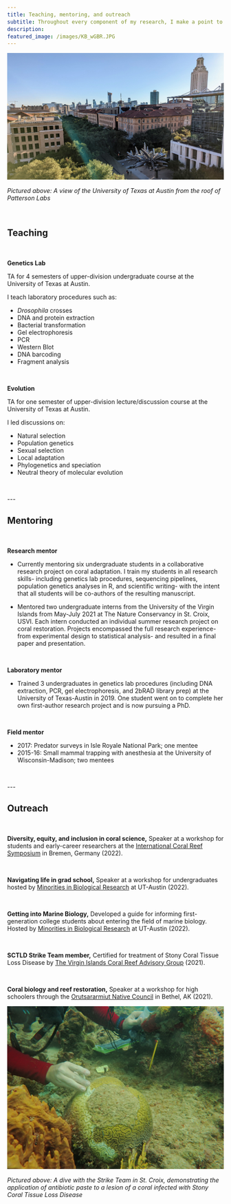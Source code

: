 ```yaml
---
title: Teaching, mentoring, and outreach
subtitle: Throughout every component of my research, I make a point to enhance the learning and outreach environment, especially with my undergraduate mentees. I aim to fully support them throughout the research process into publication, and to encourage and facilitate their pursuit of original research questions. I am devoted to becoming the mentor that I needed as a first-generation scientist.
description: 
featured_image: /images/KB_wGBR.JPG
---
```


![](/images/UTAustin.jpg)

_Pictured above: A view of the University of Texas at Austin from the roof of Patterson Labs_

<p>&nbsp;</p>

## Teaching

<p>&nbsp;</p>

**Genetics Lab** <br />

TA for 4 semesters of upper-division undergraduate course at the University of Texas at Austin.

I teach laboratory procedures such as:

* _Drosophila_ crosses
* DNA and protein extraction
* Bacterial transformation
* Gel electrophoresis
* PCR
* Western Blot
* DNA barcoding
* Fragment analysis

<p>&nbsp;</p>

**Evolution** <br />
	
TA for one semester of upper-division lecture/discussion course at the University of Texas at Austin.

I led discussions on:

* Natural selection
* Population genetics
* Sexual selection
* Local adaptation
* Phylogenetics and speciation
* Neutral theory of molecular evolution

<p>&nbsp;</p>
---


## Mentoring

<p>&nbsp;</p>

**Research mentor**

* Currently mentoring six undergraduate students in a collaborative research project on coral adaptation. I train my students in all research skills- including genetics lab procedures, sequencing pipelines, population genetics analyses in R, and scientific writing- with the intent that all students will be co-authors of the resulting manuscript.


* Mentored two undergraduate interns from the University of the Virgin Islands from May-July 2021 at The Nature Conservancy in St. Croix, USVI. Each intern conducted an individual summer research project on coral restoration. Projects encompassed the full research experience- from experimental design to statistical analysis- and resulted in a final paper and presentation.

<p>&nbsp;</p>

**Laboratory mentor**

* Trained 3 undergraduates in genetics lab procedures (including DNA extraction, PCR, gel electrophoresis, and 2bRAD library prep) at the University of Texas-Austin in 2019. One student went on to complete her own first-author research project and is now pursuing a PhD. 

<p>&nbsp;</p>

**Field mentor**

* 2017: Predator surveys in Isle Royale National Park; one mentee
* 2015-16: Small mammal trapping with anesthesia at the University of Wisconsin-Madison; two mentees

<p>&nbsp;</p>
---


## Outreach

<p>&nbsp;</p>

**Diversity, equity, and inclusion in coral science,** Speaker at a workshop for students and early-career researchers at the [International Coral Reef Symposium](http://coralreefs.org/) in Bremen, Germany (2022).

<p>&nbsp;</p>

**Navigating life in grad school,** Speaker at a workshop for undergraduates hosted by [Minorities in Biological Research](https://minoritiesinbiologicalresearch.weebly.com/) at UT-Austin (2022).

<p>&nbsp;</p>

**Getting into Marine Biology,** Developed a guide for informing first-generation college students about entering the field of marine biology. Hosted by [Minorities in Biological Research](https://minoritiesinbiologicalresearch.weebly.com/resources.html) at UT-Austin (2022).

<p>&nbsp;</p>

**SCTLD Strike Team member,** Certified for treatment of Stony Coral Tissue Loss Disease by [The Virgin Islands Coral Reef Advisory Group](https://www.vicoraldisease.org/sctld-strike-teams) (2021).

<p>&nbsp;</p>

**Coral biology and reef restoration,** Speaker at a workshop for high schoolers through the [Orutsararmiut Native Council](https://orutsararmiut.org/) in Bethel, AK (2021).

<div class="gallery" data-columns="1">
	<img src="/images/SCTLD_treating.JPG">
</div>

_Pictured above: A dive with the Strike Team in St. Croix, demonstrating the application of antibiotic paste to a lesion of a coral infected with Stony Coral Tissue Loss Disease_
